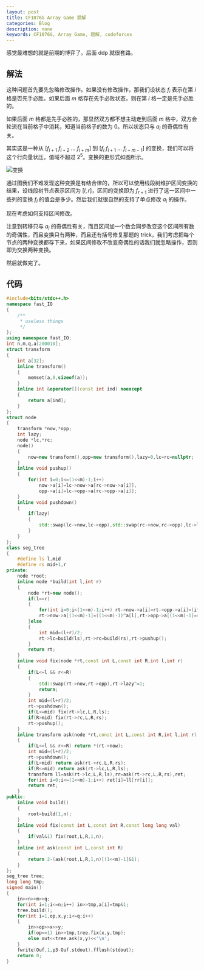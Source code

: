 ```yaml
---
layout: post
title: CF1076G Array Game 题解
categories: Blog
description: none
keywords: CF1076G, Array Game, 题解, codeforces
---
```


感觉最难想的就是前期的博弈了。后面 ddp 就很套路。

## 解法

这种问题首先要先忽略修改操作。如果没有修改操作，那我们设状态 $f_i$ 表示在第 $i$ 格是否先手必胜。如果后面 $m$ 格存在先手必败状态，则在第 $i$ 格一定是先手必胜的。

如果后面 $m$ 格都是先手必胜的，那显然双方都不想主动走到后面 $m$ 格中，双方会轮流在当前格子中消耗，知道当前格子的数为 $0$。所以状态只与 $a_i$ 的奇偶性有关。

其实这是一种从 $[f_{i+1}\ f_{i+2}\ \dots\ f_{i+m}]$ 到 $[f_i\ f_{i+1}\ \dots\ f_{i+m-1}]$ 的变换，我们可以将这个行向量状压，值域不超过 $2^5$。变换的更形式如图所示。

![变换](https://cdn.luogu.com.cn/upload/image_hosting/jy4ju4hl.png)

通过图我们不难发现这种变换是有结合律的，所以可以使用线段树维护区间变换的结果，设线段树节点表示区间为 $[l,r]$，区间的变换即为 $f_{r+1}$ 进行了这一区间中一些列的变换 $f_l$ 的值会是多少。然后我们就很自然的支持了单点修改 $a_i$ 的操作。

现在考虑如何支持区间修改。

注意到转移只与 $a_i$ 的奇偶性有关，而且区间加一个数会同步改变这个区间所有数的奇偶性，而且变换只有两种，而且还有括号修复那题的 trick，我们考虑把每个节点的两种变换都存下来，如果区间修改不改变奇偶性的话我们就忽略操作，否则即为交换两种变换。

然后就做完了。

## 代码

```cpp
#include<bits/stdc++.h>
namespace fast_IO
{
    /**
     * useless things
     */
};
using namespace fast_IO;
int n,m,q,a[200010];
struct transform
{
    int a[32];
    inline transform()
    {
        memset(a,0,sizeof(a));
    }
    inline int &operator[](const int ind) noexcept
    {
        return a[ind];
    }
};
struct node
{
    transform *now,*opp;
    int lazy;
    node *lc,*rc;
    node()
    {
        now=new transform(),opp=new transform(),lazy=0,lc=rc=nullptr;
    }
    inline void pushup()
    {
        for(int i=0;i<=(1<<m)-1;i++)
            now->a[i]=lc->now->a[rc->now->a[i]],
            opp->a[i]=lc->opp->a[rc->opp->a[i]];
    }
    inline void pushdown()
    {
        if(lazy)
        {
            std::swap(lc->now,lc->opp),std::swap(rc->now,rc->opp),lc->lazy^=1,rc->lazy^=1,lazy=0;
        }
    }
};
class seg_tree
{
    #define ls l,mid
    #define rs mid+1,r
private:
    node *root;
    inline node *build(int l,int r)
    {
        node *rt=new node();
        if(l==r)
        {
            for(int i=0;i<(1<<m)-1;i++) rt->now->a[i]=rt->opp->a[i]=(i*2+1)%(1<<m);
            rt->now->a[(1<<m)-1]=((1<<m)-1)^a[l],rt->opp->a[(1<<m)-1]=rt->now->a[(1<<m)-1]^1;
        }else
        {
            int mid=(l+r)/2;
            rt->lc=build(ls),rt->rc=build(rs),rt->pushup();
        }
        return rt;
    }
    inline void fix(node *rt,const int L,const int R,int l,int r)
    {
        if(L<=l && r<=R)
        {
            std::swap(rt->now,rt->opp),rt->lazy^=1;
            return;
        }
        int mid=(l+r)/2;
        rt->pushdown();
        if(L<=mid) fix(rt->lc,L,R,ls);
        if(R>mid) fix(rt->rc,L,R,rs);
        rt->pushup();
    }
    inline transform ask(node *rt,const int L,const int R,int l,int r)
    {
        if(L<=l && r<=R) return *(rt->now);
        int mid=(l+r)/2;
        rt->pushdown();
        if(L>mid) return ask(rt->rc,L,R,rs);
        if(R<=mid) return ask(rt->lc,L,R,ls);
        transform ll=ask(rt->lc,L,R,ls),rr=ask(rt->rc,L,R,rs),ret;
        for(int i=0;i<=(1<<m)-1;i++) ret[i]=ll[rr[i]];
        return ret;
    }
public:
    inline void build()
    {
        root=build(1,n);
    }
    inline void fix(const int L,const int R,const long long val)
    {
        if(val&1) fix(root,L,R,1,n);
    }
    inline int ask(const int L,const int R)
    {
        return 2-(ask(root,L,R,1,n)[(1<<m)-1]&1);
    }
};
seg_tree tree;
long long tmp;
signed main()
{
    in>>n>>m>>q;
    for(int i=1;i<=n;i++) in>>tmp,a[i]=tmp&1;
    tree.build();
    for(int i=1,op,x,y;i<=q;i++)
    {
        in>>op>>x>>y;
        if(op==1) in>>tmp,tree.fix(x,y,tmp);
        else out<<tree.ask(x,y)<<'\n';
    }
    fwrite(Ouf,1,p3-Ouf,stdout),fflush(stdout);
    return 0;
}
```
